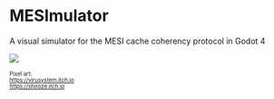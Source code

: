 # MESImulator
A visual simulator for the MESI cache coherency protocol in Godot 4

![](images/mesimulator_animation.png)


<sup><sub>
Pixel art:\
https://virusystem.itch.io \
https://shiroze.itch.io
</sub></sup>

